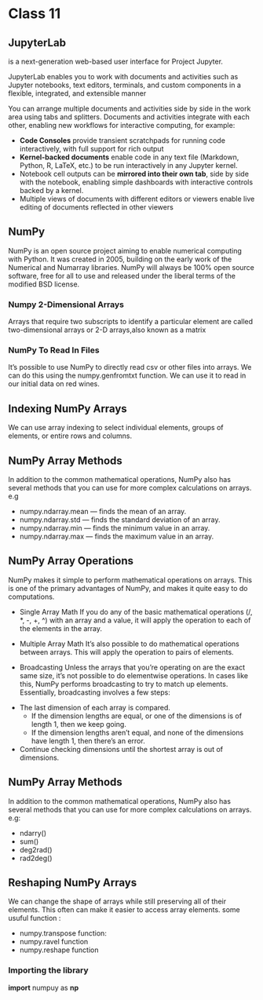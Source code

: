 # Class 11

## JupyterLab

is a next-generation web-based user interface for Project Jupyter.

JupyterLab enables you to work with documents and activities such as Jupyter notebooks, text editors, terminals, and custom components in a flexible, integrated, and extensible manner

You can arrange multiple documents and activities side by side in the work area using tabs and splitters. Documents and activities integrate with each other, enabling new workflows for interactive computing, for example:

* **Code Consoles** provide transient scratchpads for running code interactively, with full support for rich output
* **Kernel-backed documents** enable code in any text file (Markdown, Python, R, LaTeX, etc.) to be run interactively in any Jupyter kernel.
* Notebook cell outputs can be **mirrored into their own tab**, side by side with the notebook, enabling simple dashboards with interactive controls backed by a kernel.
* Multiple views of documents with different editors or viewers enable live editing of documents reflected in other viewers

## NumPy

NumPy is an open source project aiming to enable numerical computing with Python.
It was created in 2005, building on the early work of the Numerical and Numarray libraries.
NumPy will always be 100% open source software, free for all to use and released under the liberal terms of the modified BSD license.

### Numpy 2-Dimensional Arrays

Arrays that require two subscripts to identify a particular element are called two-dimensional arrays or 2-D arrays,also known as a matrix

### NumPy To Read In Files

It’s possible to use NumPy to directly read csv or other files into arrays. We can do this using the numpy.genfromtxt function. We can use it to read in our initial data on red wines.

## Indexing NumPy Arrays

We can use array indexing to select individual elements, groups of elements, or entire rows and columns.

## NumPy Array Methods

In addition to the common mathematical operations, NumPy also has several methods that you can use for more complex calculations on arrays.
e.g

* numpy.ndarray.mean — finds the mean of an array.
* numpy.ndarray.std — finds the standard deviation of an array.
* numpy.ndarray.min — finds the minimum value in an array.
* numpy.ndarray.max — finds the maximum value in an array.

## NumPy Array Operations

NumPy makes it simple to perform mathematical operations on arrays. This is one of the primary advantages of NumPy, and makes it quite easy to do computations.

* Single Array Math
If you do any of the basic mathematical operations (/, *, -, +, ^) with an array and a value, it will apply the operation to each of the elements in the array.

* Multiple Array Math
It’s also possible to do mathematical operations between arrays. This will apply the operation to pairs of elements.

* Broadcasting
Unless the arrays that you’re operating on are the exact same size, it’s not possible to do elementwise operations. In cases like this, NumPy performs broadcasting to try to match up elements. Essentially, broadcasting involves a few steps:

+ The last dimension of each array is compared.
    + If the dimension lengths are equal, or one of the dimensions is of length 1, then we keep going.
    + If the dimension lengths aren’t equal, and none of the dimensions have length 1, then there’s an error.
+ Continue checking dimensions until the shortest array is out of dimensions.


## NumPy Array Methods
In addition to the common mathematical operations, NumPy also has several methods that you can use for more complex calculations on arrays.
e.g:

* ndarry()
* sum()
* deg2rad()
* rad2deg()

## Reshaping NumPy Arrays
We can change the shape of arrays while still preserving all of their elements. This often can make it easier to access array elements.
some usuful function :

* numpy.transpose function:
* numpy.ravel function 
* numpy.reshape function

### Importing the library

**import** numpuy as **np**
